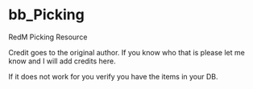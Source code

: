 # bb_Picking
 RedM Picking Resource

 Credit goes to the original author.  If you know who that is please let me know and I will add credits here. 

 If it does not work for you verify you have the items in your DB.
